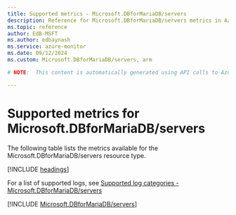 ```yaml
---
title: Supported metrics - Microsoft.DBforMariaDB/servers
description: Reference for Microsoft.DBforMariaDB/servers metrics in Azure Monitor.
ms.topic: reference
author: EdB-MSFT
ms.author: edbaynash
ms.service: azure-monitor
ms.date: 09/12/2024
ms.custom: Microsoft.DBforMariaDB/servers, arm

# NOTE:  This content is automatically generated using API calls to Azure. Any edits made on these files will be overwritten in the next run of the script. 

---
```


  
# Supported metrics for Microsoft.DBforMariaDB/servers
  
The following table lists the metrics available for the Microsoft.DBforMariaDB/servers resource type.  
  
  
[!INCLUDE [headings](~/reusable-content/ce-skilling/azure/includes/azure-monitor/reference/metrics/metrics-headings.md)]  
  
  
  
For a list of supported logs, see [Supported log categories - Microsoft.DBforMariaDB/servers](../supported-logs/microsoft-dbformariadb-servers-logs.md)  
  
 

[!INCLUDE [Microsoft.DBforMariaDB/servers](~/reusable-content/ce-skilling/azure/includes/azure-monitor/reference/metrics/microsoft-dbformariadb-servers-metrics-include.md)]  


